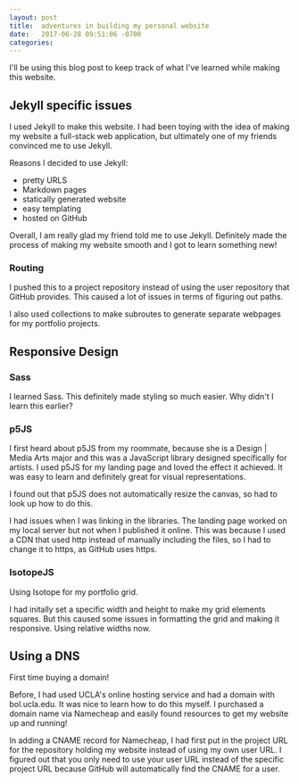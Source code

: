 ```yaml
---
layout: post
title:  adventures in building my personal website
date:   2017-06-28 09:51:06 -0700
categories:
---
```

I'll be using this blog post to keep track of what I've learned while making this website.

## Jekyll specific issues
I used Jekyll to make this website. I had been toying with the idea of making my website a full-stack web application, but ultimately one of my friends convinced me to use Jekyll.

Reasons I decided to use Jekyll:
* pretty URLS
* Markdown pages
* statically generated website
* easy templating
* hosted on GitHub

Overall, I am really glad my friend told me to use Jekyll. Definitely made the process of making my website smooth and I got to learn something new!

### Routing
I pushed this to a project repository instead of using the user repository that GitHub provides. This caused a lot of issues in terms of figuring out paths.

I also used collections to make subroutes to generate separate webpages for my portfolio projects.

## Responsive Design
### Sass
I learned Sass. This definitely made styling so much easier. Why didn't I learn this earlier?

### p5JS
I first heard about p5JS from my roommate, because she is a Design | Media Arts major and this was a JavaScript library designed specifically for artists.
I used p5JS for my landing page and loved the effect it achieved. It was easy to learn and definitely great for visual representations.

I found out that p5JS does not automatically resize the canvas, so had to look up how to do this.

I had issues when I was linking in the libraries. The landing page worked on my local server but not when I published it online.
This was because I used a CDN that used http instead of manually including the files, so I had to change it to https, as GitHub uses https.

### IsotopeJS
Using Isotope for my portfolio grid.

I had initally set a specific width and height to make my grid elements squares. But this caused some issues in formatting the grid and making it responsive.
Using relative widths now.

## Using a DNS
First time buying a domain!

Before, I had used UCLA's online hosting service and had a domain with bol.ucla.edu. It was nice to learn how to do this myself.
I purchased a domain name via Namecheap and easily found resources to get my website up and running!

In adding a CNAME record for Namecheap, I had first put in the project URL for the repository holding my website instead of using my own user URL.
I figured out that you only need to use your user URL instead of the specific project URL because GitHub will automatically find the CNAME for a user.